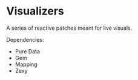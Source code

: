 # Visualizers

A series of reactive patches meant for live visuals.

Dependencies:

* Pure Data
* Gem
* Mapping
* Zexy


